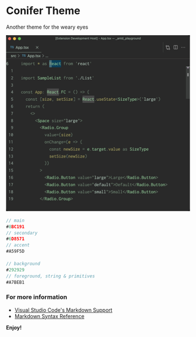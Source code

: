 # Conifer Theme

Another theme for the weary eyes

![tsx file](images/tsx-file.jpg)

```js
// main
#8BC191
// secondary
#6D8571
// accent
#A59F5D

// background
#292929
// foreground, string & primitives
#A7BEB1
```

### For more information
* [Visual Studio Code's Markdown Support](http://code.visualstudio.com/docs/languages/markdown)
* [Markdown Syntax Reference](https://help.github.com/articles/markdown-basics/)

**Enjoy!**
